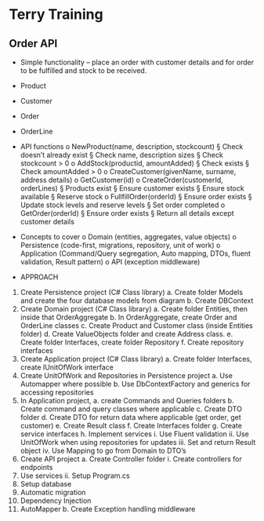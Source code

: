 # Terry Training
## Order API

- Simple functionality – place an order with customer details and for order to be
fulfilled and stock to be received.
- Product
- Customer
- Order
- OrderLine

- API functions
o NewProduct(name, description, stockcount)
§ Check doesn’t already exist
§ Check name, description sizes
§ Check stockcount > 0
o AddStock(productid, amountAdded)
§ Check exists
§ Check amountAdded > 0
o CreateCustomer(givenName, surname, address details)
o GetCustomer(id)
o CreateOrder(customerId, orderLines)
§ Products exist
§ Ensure customer exists
§ Ensure stock available
§ Reserve stock
o FullfillOrder(orderId)
§ Ensure order exists
§ Update stock levels and reserve levels
§ Set order completed
o GetOrder(orderId)
§ Ensure order exists
§ Return all details except customer details
- Concepts to cover
o Domain (entities, aggregates, value objects)
o Persistence (code-first, migrations, repository, unit of work)
o Application (Command/Query segregation, Auto mapping, DTOs, fluent
validation, Result pattern)
o API (exception middleware)
- APPROACH
1. Create Persistence project (C# Class library)
a. Create folder Models and create the four database models from diagram
b. Create DBContext
2. Create Domain project (C# Class library)
a. Create folder Entities, then inside that OrderAggregate
b. In OrderAggregate, create Order and OrderLine classes
c. Create Product and Customer class (inside Entities folder)
d. Create ValueObjects folder and create Address class.
e. Create folder Interfaces, create folder Repository
f. Create repository interfaces
3. Create Application project (C# Class library)
a. Create folder Interfaces, create IUnitOfWork interface
4. Create UnitOfWork and Repositories in Persistence project
a. Use Automapper where possible
b. Use DbContextFactory and generics for accessing repositories
5. In Application project,
a. create Commands and Queries folders
b. Create command and query classes where applicable
c. Create DTO folder
d. Create DTO for return data where applicable (get order, get customer)
e. Create Result class
f. Create Interfaces folder
g. Create service interfaces
h. Implement services
i. Use Fluent validation
ii. Use UnitOfWork when using repositories for updates
iii. Set and return Result object
iv. Use Mapping to go from Domain to DTO’s
6. Create API project
a. Create Controller folder
i. Create controllers for endpoints
1. Use services
ii. Setup Program.cs
1. Setup database
2. Automatic migration
3. Dependency Injection
4. AutoMapper
b. Create Exception handling middleware
